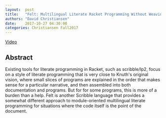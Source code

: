 ```yaml
--- 
layout:  post 
title:   "Felt: Multilingual Literate Racket Programming Without Weaving"
authors: "David Christiansen"
date:    2017-10-27 04:30:00
categories: Christiansen Fall2017
--- 
```


[Video](https://www.youtube.com/watch?v=539qdXBtmAY)

## Abstract

Existing tools for literate programming in Racket, such as scribble/lp2,
focus on a style of literate programming that is very close to Knuth's
original vision, where small slices of programs are explained in the
order that makes sense for a particular narrative, and then assembled
into both documentation and programs. But for for some programs, this is
more of a burden than a help. Felt is another Scribble language that
provides a somewhat different approach to module-oriented multilingual
literate programming for situations where the code itself is the point
of the document.
